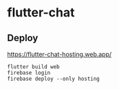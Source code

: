 # flutter-chat

## Deploy

https://flutter-chat-hosting.web.app/

```shell
flutter build web
firebase login
firebase deploy --only hosting
```
